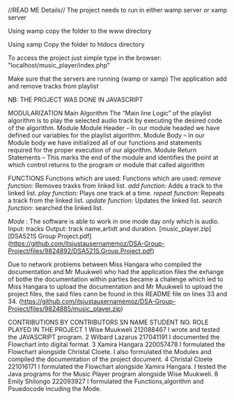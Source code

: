 //READ ME Details//
The project needs to run in either wamp server or xamp server 

Using wamp copy the folder to the www directory 

Using xamp Copy the folder to htdocs directory 

To access the project just simple type in the browser: "localhost/music_player/index.php" 

Make sure that the servers are running (wamp or xamp)
The application add and remove tracks from playlist

NB: THE PROJECT WAS DONE IN JAVASCRIPT

MODULARIZATION
Main Algorithm
The “Main line Logic” of the playlist algorithm is to play the selected audio track by executing the desired code of the algorithm.
Module
Module Header – In our module headed we have defined our variables for the playlist algorithm.
Module Body – In our Module body we have initialized all of our functions and statements required for the proper execution of our algorithm.
Module Return Statements – This marks the end of the module and identifies the point at which control returns to the program or module that called algorithm

FUNCTIONS
Functions which are used:
Functions which are used:
*remove function:* Removes traxks from linked list.
*add function:* Adds a track to the linked list.
*play function:* Plays one track at a time.
*repeat function:* Repeats a track from the linked list.
*update function:* Updates  the linked list.
*search function*: searched the linked list.

 *Mode* :
The software is able to work in one mode day only which is  audio.
Input: tracks
Output: track name,artidt and duration.
[music_player.zip]
[DSA521S Group Project.pdf]
(https://github.com/itsjustausernamemoz/DSA-Group-Project/files/9824892/DSA521S.Group.Project.pdf)

Due to network problems between Miss Hangara who compiled the documentation and Mr Muukweli who had the application files the exhange of bothe the documentation within parties became a chalenge which led to Miss Hangara to upload the documentation and Mr Muukweli to upload the project files, the said files cann be found in this README file on lines 33 and 34. 
(https://github.com/itsjustausernamemoz/DSA-Group-Project/files/9824885/music_player.zip)

CONTRIBUTIONS BY CONTRIBUTORS
SN
NAME
STUDENT NO.
ROLE PLAYED IN THE PROJECT
1
Wise Muukweli
212088467
I wrote and tested the JAVASCRIPT program.
2
Wilbard Lazarus
217041191
I documented the Flowchart into digital format.
3
Xamira Hangara
220057478
I formulated the Flowchart alongside Christal Cloete.
I also formulated the Modules and compiled the documentation of the project document.
4
Christal Cloete
221016171
I formulated the Flowchart alongside Xamira Hangara. I tested the Java programs for the Music Player program alongside Wise Muukweli.
8
Emily Shilongo
222093927
I formulated the Functions,algorithm and Psuedocode incuding the Mode.
